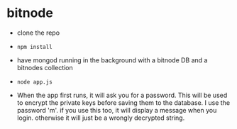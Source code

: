# bitnode

- clone the repo

- `npm install`

- have mongod running in the background with a bitnode DB and a bitnodes collection

- `node app.js`

- When the app first runs, it will ask you for a password. This will be used to encrypt the private keys before saving them to the database. I use the password 'm'. if you use this too, it will display a message when you login. otherwise it will just be a wrongly decrypted string.
